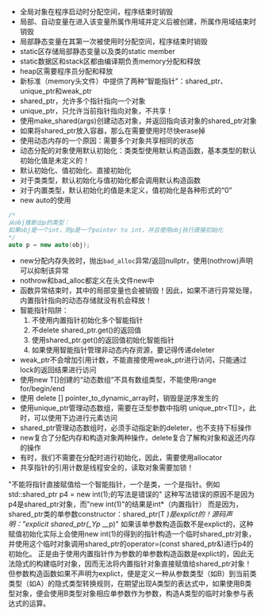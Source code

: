 * 全局对象在程序启动时分配空间，程序结束时销毁
* 局部、自动变量在进入该变量所属作用域并定义后被创建，所属作用域结束时销毁
* 局部静态变量在其第一次被使用时分配空间，程序结束时销毁
* static区存储局部静态变量以及类的static member
* static数据区和stack区都由编译期负责memory分配和释放
* heap区需要程序员分配和释放
* 新标准（memory头文件）中提供了两种“智能指针”：shared_ptr、unique_ptr和weak_ptr
* shared_ptr，允许多个指针指向一个对象
* unique_ptr，只允许当前指针指向对象，不共享！
* 使用make_shared<T>(args)创建动态对象，并返回指向该对象的shared_ptr<T>对象
* 如果将shared_ptr放入容器，那么在需要使用时尽快erase掉
* 使用动态内存的一个原因：需要多个对象共享相同的状态
* 动态分配的对象使用默认初始化：类类型使用默认构造函数，基本类型的默认初始化值是未定义的！
* 默认初始化、值初始化、直接初始化
* 对于类类型，默认初始化与值初始化都会调用默认构造函数
* 对于内置类型，默认初始化的值是未定义，值初始化是各种形式的“0”
* new auto的使用
```c++
/*
从obj推断出p的类型：
如果obj是一个int，则p是一个pointer to int，并且使用obj执行直接初始化
*/
auto p = new auto(obj);
```
* new分配内存失败时，抛出`bad_alloc`异常/返回nullptr，使用(nothrow)声明可以抑制该异常
* nothrow和bad_alloc都定义在头文件new中
* 函数异常结束时，其中的局部变量也会被销毁！因此，如果不进行异常处理，内置指针指向的动态存储就没有机会释放！
* 智能指针陷阱：
    1. 不使用内置指针初始化多个智能指针
    2. 不delete shared_ptr.get()的返回值
    3. 使用shared_ptr.get()的返回值初始化智能指针
    4. 如果使用智能指针管理非动态内存资源，要记得传递deleter
* weak_ptr不会增加引用计数，不能直接使用weak_ptr进行访问，只能通过lock的返回结果进行访问
* 使用new T[]创建的“动态数组”不具有数组类型，不能使用range for/begin/end
* 使用 delete [] pointer_to_dynamic_array时，销毁是逆序发生的
* 使用unique_ptr管理动态数组，需要在泛型参数中指明 unique_ptr<T[]>，此时，可以使用下边进行元素访问
* shared_ptr管理动态数组时，必须手动指定新的deleter，也不支持下标操作
* new复合了分配内存和构造对象两种操作，delete复合了解构对象和返还内存的操作
* 有时，我们不需要在分配时进行初始化，因此，需要使用allocator
* 共享指针的引用计数是线程安全的，读取对象需要加锁！

"不能将指针直接赋值给一个智能指针，一个是类，一个是指针。例如std::shared_ptr<int> p4 = new int(1);的写法是错误的"
这种写法错误的原因不是因为p4是shared_ptr对象，而"new int(1)"的结果是int*（内置指针）
而是因为，shared_ptr类的单参数constructor：shared_ptr(T *)是explict的！源码声明："explicit shared_ptr(_Yp* __p)"
如果该单参数构造函数不是explict的，这种赋值初始化实际上会使用new int(1)的得到的指针构造一个临时shared_ptr对象，并使用这个临时对象调用shared_ptr的operator=(const shared_ptr&)进行p4的初始化。
正是由于使用内置指针作为参数的单参数构造函数是explict的，因此无法隐式的构建临时对象，因而无法将内置指针对象直接赋值给shared_ptr对象！
但参数构造函数如果不声明为explict，便是定义一种从参数类型（如B）到当前类类型（如A）的隐式类型转换规则，在期望出现A类型的表达式中，如果使用B类型对象，便会使用B类型对象相应单参数作为参数，构造A类型的临时对象参与表达式的运算。